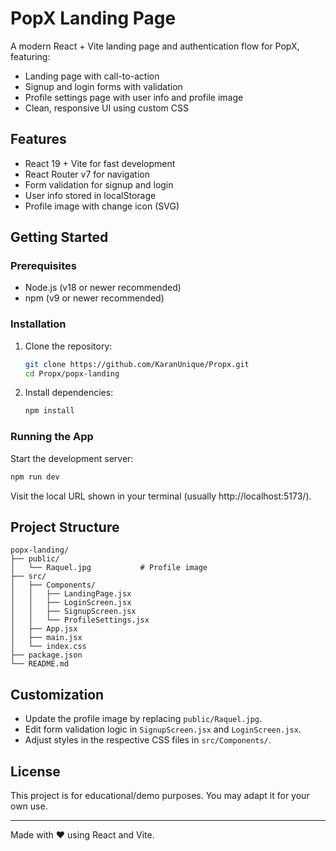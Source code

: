 
# PopX Landing Page

A modern React + Vite landing page and authentication flow for PopX, featuring:
- Landing page with call-to-action
- Signup and login forms with validation
- Profile settings page with user info and profile image
- Clean, responsive UI using custom CSS

## Features
- React 19 + Vite for fast development
- React Router v7 for navigation
- Form validation for signup and login
- User info stored in localStorage
- Profile image with change icon (SVG)

## Getting Started

### Prerequisites
- Node.js (v18 or newer recommended)
- npm (v9 or newer recommended)

### Installation
1. Clone the repository:
	```sh
	git clone https://github.com/KaranUnique/Propx.git
	cd Propx/popx-landing
	```
2. Install dependencies:
	```sh
	npm install
	```

### Running the App
Start the development server:
```sh
npm run dev
```
Visit the local URL shown in your terminal (usually http://localhost:5173/).

## Project Structure
```
popx-landing/
├── public/
│   └── Raquel.jpg           # Profile image
├── src/
│   ├── Components/
│   │   ├── LandingPage.jsx
│   │   ├── LoginScreen.jsx
│   │   ├── SignupScreen.jsx
│   │   └── ProfileSettings.jsx
│   ├── App.jsx
│   ├── main.jsx
│   └── index.css
├── package.json
└── README.md
```

## Customization
- Update the profile image by replacing `public/Raquel.jpg`.
- Edit form validation logic in `SignupScreen.jsx` and `LoginScreen.jsx`.
- Adjust styles in the respective CSS files in `src/Components/`.

## License
This project is for educational/demo purposes. You may adapt it for your own use.

---
Made with ❤️ using React and Vite.
